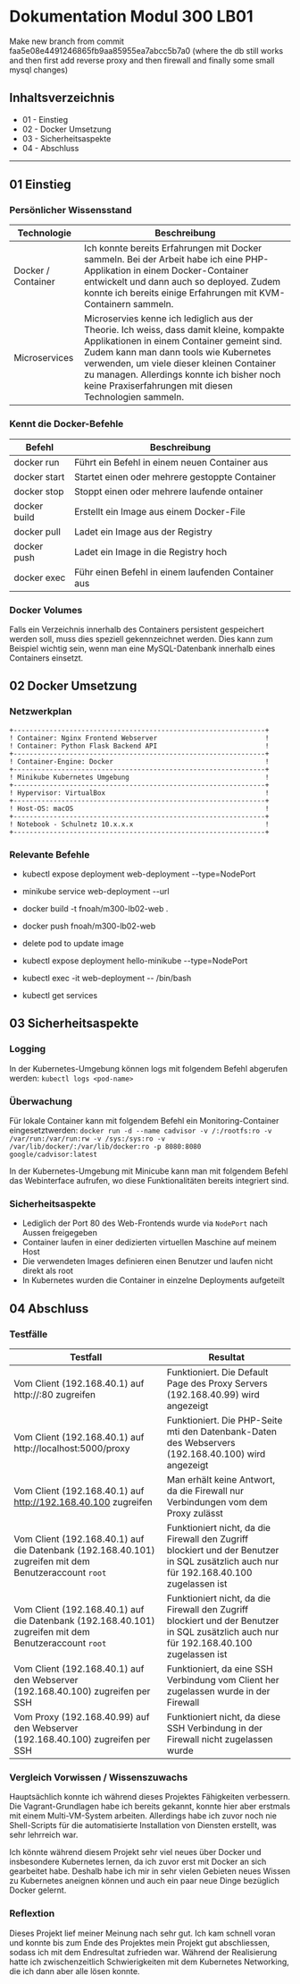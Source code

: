 # Dokumentation Modul 300 LB01

Make new branch from commit faa5e08e4491246865fb9aa85955ea7abcc5b7a0 (where the db still works and then first add reverse proxy and then firewall and finally some small mysql changes)

## Inhaltsverzeichnis

-   01 - Einstieg
-   02 - Docker Umsetzung
-   03 - Sicherheitsaspekte
-   04 - Abschluss

---

## 01 Einstieg

### Persönlicher Wissensstand

| Technologie        | Beschreibung                                                                                                                                                                                                                                                                                                                         |
| ------------------ | ------------------------------------------------------------------------------------------------------------------------------------------------------------------------------------------------------------------------------------------------------------------------------------------------------------------------------------ |
| Docker / Container | Ich konnte bereits Erfahrungen mit Docker sammeln. Bei der Arbeit habe ich eine PHP-Applikation in einem Docker-Container entwickelt und dann auch so deployed. Zudem konnte ich bereits einige Erfahrungen mit KVM-Containern sammeln.                                                                                              |
| Microservices      | Microservies kenne ich lediglich aus der Theorie. Ich weiss, dass damit kleine, kompakte Applikationen in einem Container gemeint sind. Zudem kann man dann tools wie Kubernetes verwenden, um viele dieser kleinen Container zu managen. Allerdings konnte ich bisher noch keine Praxiserfahrungen mit diesen Technologien sammeln. |

### Kennt die Docker-Befehle

| Befehl       | Beschreibung                                       |
| ------------ | -------------------------------------------------- |
| docker run   | Führt ein Befehl in einem neuen Container aus      |
| docker start | Startet einen oder mehrere gestoppte Container     |
| docker stop  | Stoppt einen oder mehrere laufende ontainer        |
| docker build | Erstellt ein Image aus einem Docker-File           |
| docker pull  | Ladet ein Image aus der Registry                   |
| docker push  | Ladet ein Image in die Registry hoch               |
| docker exec  | Führ einen Befehl in einem laufenden Container aus |

### Docker Volumes

Falls ein Verzeichnis innerhalb des Containers persistent gespeichert werden soll, muss dies speziell gekennzeichnet werden. Dies kann zum Beispiel wichtig sein, wenn man eine MySQL-Datenbank innerhalb eines Containers einsetzt.

## 02 Docker Umsetzung

### Netzwerkplan

    +---------------------------------------------------------------+
    ! Container: Nginx Frontend Webserver                           !
    ! Container: Python Flask Backend API                           !
    +---------------------------------------------------------------+
    ! Container-Engine: Docker                                      !
    +---------------------------------------------------------------+
    ! Minikube Kubernetes Umgebung                                  !
    +---------------------------------------------------------------+
    ! Hypervisor: VirtualBox                                        !
    +---------------------------------------------------------------+
    ! Host-OS: macOS                                                !
    +---------------------------------------------------------------+
    ! Notebook - Schulnetz 10.x.x.x                                 !
    +---------------------------------------------------------------+

### Relevante Befehle

-   kubectl expose deployment web-deployment --type=NodePort
-   minikube service web-deployment --url

-   docker build -t fnoah/m300-lb02-web .
-   docker push fnoah/m300-lb02-web

-   delete pod to update image

-   kubectl expose deployment hello-minikube --type=NodePort

-   kubectl exec -it web-deployment -- /bin/bash

-   kubectl get services

## 03 Sicherheitsaspekte

### Logging

In der Kubernetes-Umgebung können logs mit folgendem Befehl abgerufen werden: `kubectl logs <pod-name>`

### Überwachung

Für lokale Container kann mit folgendem Befehl ein Monitoring-Container eingesetztwerden: `docker run -d --name cadvisor -v /:/rootfs:ro -v /var/run:/var/run:rw -v /sys:/sys:ro -v /var/lib/docker/:/var/lib/docker:ro -p 8080:8080 google/cadvisor:latest`

In der Kubernetes-Umgebung mit Minicube kann man mit folgendem Befehl das Webinterface aufrufen, wo diese Funktionalitäten bereits integriert sind.

### Sicherheitsaspekte

-   Lediglich der Port 80 des Web-Frontends wurde via `NodePort` nach Aussen freigegeben
-   Container laufen in einer dedizierten virtuellen Maschine auf meinem Host
-   Die verwendeten Images definieren einen Benutzer und laufen nicht direkt als root
-   In Kubernetes wurden die Container in einzelne Deployments aufgeteilt

## 04 Abschluss

### Testfälle

| Testfall                                                                                              | Resultat                                                                                                                                |
| ----------------------------------------------------------------------------------------------------- | --------------------------------------------------------------------------------------------------------------------------------------- |
| Vom Client (192.168.40.1) auf http://<kubernetes-ip>:80 zugreifen                                     | Funktioniert. Die Default Page des Proxy Servers (192.168.40.99) wird angezeigt                                                         |
| Vom Client (192.168.40.1) auf http://localhost:5000/proxy                                             | Funktioniert. Die PHP-Seite mti den Datenbank-Daten des Webservers (192.168.40.100) wird angezeigt                                      |
| Vom Client (192.168.40.1) auf http://192.168.40.100 zugreifen                                         | Man erhält keine Antwort, da die Firewall nur Verbindungen vom dem Proxy zulässt                                                        |
| Vom Client (192.168.40.1) auf die Datenbank (192.168.40.101) zugreifen mit dem Benutzeraccount `root` | Funktioniert nicht, da die Firewall den Zugriff blockiert und der Benutzer in SQL zusätzlich auch nur für 192.168.40.100 zugelassen ist |
| Vom Client (192.168.40.1) auf die Datenbank (192.168.40.101) zugreifen mit dem Benutzeraccount `root` | Funktioniert nicht, da die Firewall den Zugriff blockiert und der Benutzer in SQL zusätzlich auch nur für 192.168.40.100 zugelassen ist |
| Vom Client (192.168.40.1) auf den Webserver (192.168.40.100) zugreifen per SSH                        | Funktioniert, da eine SSH Verbindung vom Client her zugelassen wurde in der Firewall                                                    |
| Vom Proxy (192.168.40.99) auf den Webserver (192.168.40.100) zugreifen per SSH                        | Funktioniert nicht, da diese SSH Verbindung in der Firewall nicht zugelassen wurde                                                      |

### Vergleich Vorwissen / Wissenszuwachs

Hauptsächlich konnte ich während dieses Projektes Fähigkeiten verbessern. Die Vagrant-Grundlagen habe ich bereits gekannt, konnte hier aber erstmals mit einem Multi-VM-System arbeiten. Allerdings habe ich zuvor noch nie Shell-Scripts für die automatisierte Installation von Diensten erstellt, was sehr lehrreich war.

Ich könnte während diesem Projekt sehr viel neues über Docker und insbesondere Kubernetes lernen, da ich zuvor erst mit Docker an sich gearbeitet habe. Deshalb habe ich mir in sehr vielen Gebieten neues Wissen zu Kubernetes aneignen können und auch ein paar neue Dinge bezüglich Docker gelernt.

### Reflextion

Dieses Projekt lief meiner Meinung nach sehr gut. Ich kam schnell voran und konnte bis zum Ende des Projektes mein Projekt gut abschliessen, sodass ich mit dem Endresultat zufrieden war. Während der Realisierung hatte ich zwischenzeitlich Schwierigkeiten mit dem Kubernetes Networking, die ich dann aber alle lösen konnte.
